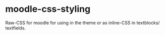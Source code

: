 # moodle-css-styling
Raw-CSS for moodle for using in the theme or as inline-CSS in textblocks/ textfields.
